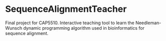 # SequenceAlignmentTeacher
Final project for CAP5510. Interactive teaching tool to learn the Needleman-Wunsch dynamic programming algorithm used in bioinformatics for sequence alignment.
